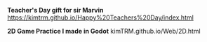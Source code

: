 **Teacher's Day gift for sir Marvin**
https://kimtrm.github.io/Happy%20Teachers%20Day/index.html

**2D Game Practice I made in Godot**
kimTRM.github.io/Web/2D.html
